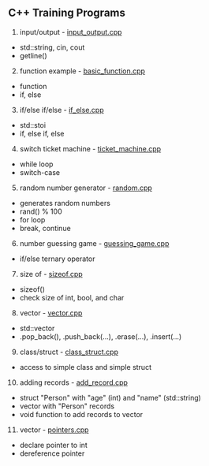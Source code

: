 ## C++ Training Programs

1. input/output - [input_output.cpp](https://github.com/psrozek/cpp-training/blob/main/input_output.cpp)
  * std::string, cin, cout
  * getline()

2. function example - [basic_function.cpp](https://github.com/psrozek/cpp-training/blob/main/basic_function.cpp)
  * function
  * if, else

3. if/else if/else - [if_else.cpp](https://github.com/psrozek/cpp-training/blob/main/if_else.cpp)
  * std::stoi
  * if, else if, else

4. switch ticket machine - [ticket_machine.cpp](https://github.com/psrozek/cpp-training/blob/main/ticket_machine.cpp)
  * while loop
  * switch-case

5. random number generator - [random.cpp](https://github.com/psrozek/cpp-training/blob/main/random.cpp)
  * generates random numbers
  * rand() % 100
  * for loop
  * break, continue

6. number guessing game - [guessing_game.cpp](https://github.com/psrozek/cpp-training/blob/main/guessing_game.cpp)
  * if/else ternary operator

7. size of - [sizeof.cpp](https://github.com/psrozek/cpp-training/blob/main/sizeof.cpp)
  * sizeof()
  * check size of int, bool, and char

8. vector - [vector.cpp](https://github.com/psrozek/cpp-training/blob/main/vector.cpp)
  * std::vector<int>
  * .pop_back(), .push_back(...), .erase(...), .insert(...)
 
9. class/struct - [class_struct.cpp](https://github.com/psrozek/cpp-training/blob/main/class_struct.cpp)
  * access to simple class and simple struct
 
10. adding records - [ add_record.cpp](https://github.com/psrozek/cpp-training/blob/main/add_record.cpp)
  * struct "Person" with "age" (int) and "name" (std::string)
  * vector with "Person" records
  * void function to add records to vector
 
11. vector - [pointers.cpp](https://github.com/psrozek/cpp-training/blob/main/pointers.cpp)
  * declare pointer to int
  * dereference pointer


